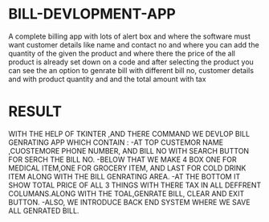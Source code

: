 # BILL-DEVLOPMENT-APP


A complete billing app with lots of alert box and where the software must want customer details like name and contact no and where you can add the quantity of the given the product and where there the price of the all product is already set down on a code and after selecting the product you can see the an option to genrate bill with different bill no, customer details and with product quantity and and the total amount with tax

# RESULT
WITH THE HELP OF TKINTER ,AND THERE COMMAND WE DEVLOP BILL GENRATING APP WHICH CONTAIN : -AT TOP CUSTEMOR NAME ,CUOSTEMORE PHONE NUMBER, AND BILL NO WITH SEARCH BUTTON FOR SERCH THE BILL NO. -BELOW THAT WE MAKE 4 BOX ONE FOR MEDICAL ITEM,ONE FOR GROCERY ITEM, AND LAST FOR COLD DRINK ITEM ALONG WITH THE BILL GENRATING AREA. -AT THE BOTTOM IT SHOW TOTAL PRICE OF ALL 3 THINGS WITH THERE TAX IN ALL DEFFRENT COLUMANS.ALONG WITH THE TOAL,GENRATE BILL, CLEAR AND EXIT BUTTON. -ALSO, WE INTRODUCE BACK END SYSTEM WHERE WE SAVE ALL GENRATED BILL.
